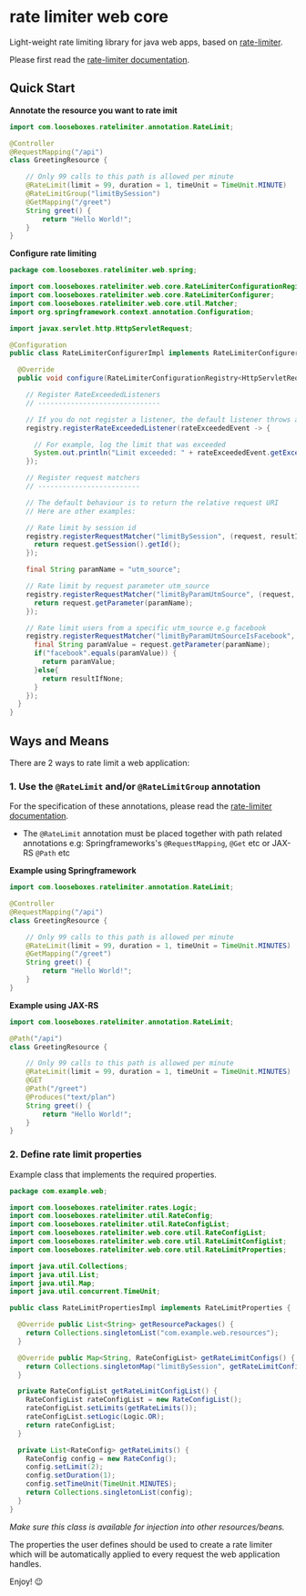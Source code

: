 # rate limiter web core

Light-weight rate limiting library for java web apps, based on
[rate-limiter](https://github.com/poshjosh/rate-limiter).

Please first read the [rate-limiter documentation](https://github.com/poshjosh/rate-limiter).

## Quick Start

__Annotate the resource you want to rate imit__

```java
import com.looseboxes.ratelimiter.annotation.RateLimit;

@Controller
@RequestMapping("/api")
class GreetingResource {

    // Only 99 calls to this path is allowed per minute
    @RateLimit(limit = 99, duration = 1, timeUnit = TimeUnit.MINUTE)
    @RateLimitGroup("limitBySession")
    @GetMapping("/greet")
    String greet() {
        return "Hello World!";
    }
}
```

__Configure rate limiting__

```java
package com.looseboxes.ratelimiter.web.spring;

import com.looseboxes.ratelimiter.web.core.RateLimiterConfigurationRegistry;
import com.looseboxes.ratelimiter.web.core.RateLimiterConfigurer;
import com.looseboxes.ratelimiter.web.core.util.Matcher;
import org.springframework.context.annotation.Configuration;

import javax.servlet.http.HttpServletRequest;

@Configuration
public class RateLimiterConfigurerImpl implements RateLimiterConfigurer<HttpServletRequest> {

  @Override 
  public void configure(RateLimiterConfigurationRegistry<HttpServletRequest> registry) {

    // Register RateExceededListeners
    // ------------------------------

    // If you do not register a listener, the default listener throws an exception
    registry.registerRateExceededListener(rateExceededEvent -> {

      // For example, log the limit that was exceeded
      System.out.println("Limit exceeded: " + rateExceededEvent.getExceededLimit());
    });

    // Register request matchers
    // -------------------------

    // The default behaviour is to return the relative request URI
    // Here are other examples:

    // Rate limit by session id
    registry.registerRequestMatcher("limitBySession", (request, resultIfNone) -> {
      return request.getSession().getId();
    });

    final String paramName = "utm_source";

    // Rate limit by request parameter utm_source
    registry.registerRequestMatcher("limitByParamUtmSource", (request, resultIfNone) -> {
      return request.getParameter(paramName);
    });

    // Rate limit users from a specific utm_source e.g facebook
    registry.registerRequestMatcher("limitByParamUtmSourceIsFacebook", (request, resultIfNone) -> {
      final String paramValue = request.getParameter(paramName);
      if("facebook".equals(paramValue)) {
        return paramValue;
      }else{
        return resultIfNone;
      }
    });
  }
}
```

## Ways and Means

There are 2 ways to rate limit a web application:

### 1. Use the `@RateLimit` and/or `@RateLimitGroup` annotation

For the specification of these annotations, please read the [rate-limiter documentation](https://github.com/poshjosh/rate-limiter).

- The `@RateLimit` annotation must be placed together with path related annotations e.g:
  Springframeworks's `@RequestMapping`, `@Get` etc or JAX-RS `@Path` etc

__Example using Springframework__

```java
import com.looseboxes.ratelimiter.annotation.RateLimit;

@Controller
@RequestMapping("/api")
class GreetingResource {

    // Only 99 calls to this path is allowed per minute
    @RateLimit(limit = 99, duration = 1, timeUnit = TimeUnit.MINUTES)
    @GetMapping("/greet")
    String greet() {
        return "Hello World!";
    }
}
```

__Example using JAX-RS__

```java
import com.looseboxes.ratelimiter.annotation.RateLimit;

@Path("/api")
class GreetingResource {

    // Only 99 calls to this path is allowed per minute
    @RateLimit(limit = 99, duration = 1, timeUnit = TimeUnit.MINUTES)
    @GET
    @Path("/greet")
    @Produces("text/plan")
    String greet() {
        return "Hello World!";
    }
}
```
  
### 2. Define rate limit properties

Example class that implements the required properties.

```java
package com.example.web;

import com.looseboxes.ratelimiter.rates.Logic;
import com.looseboxes.ratelimiter.util.RateConfig;
import com.looseboxes.ratelimiter.util.RateConfigList;
import com.looseboxes.ratelimiter.web.core.util.RateConfigList;
import com.looseboxes.ratelimiter.web.core.util.RateLimitConfigList;
import com.looseboxes.ratelimiter.web.core.util.RateLimitProperties;

import java.util.Collections;
import java.util.List;
import java.util.Map;
import java.util.concurrent.TimeUnit;

public class RateLimitPropertiesImpl implements RateLimitProperties {

  @Override public List<String> getResourcePackages() {
    return Collections.singletonList("com.example.web.resources");
  }

  @Override public Map<String, RateConfigList> getRateLimitConfigs() {
    return Collections.singletonMap("limitBySession", getRateLimitConfigList());
  }

  private RateConfigList getRateLimitConfigList() {
    RateConfigList rateConfigList = new RateConfigList();
    rateConfigList.setLimits(getRateLimits());
    rateConfigList.setLogic(Logic.OR);
    return rateConfigList;
  }

  private List<RateConfig> getRateLimits() {
    RateConfig config = new RateConfig();
    config.setLimit(2);
    config.setDuration(1);
    config.setTimeUnit(TimeUnit.MINUTES);
    return Collections.singletonList(config);
  }
}
```

_Make sure this class is available for injection into other resources/beans._

The properties the user defines should be used to create a rate limiter which will be automatically applied to
every request the web application handles. 

Enjoy! :wink:
